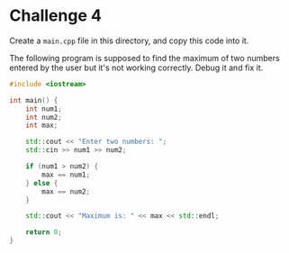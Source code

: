 # Challenge 4

Create a `main.cpp` file in this directory, and copy this code into it.

The following program is supposed to find the maximum of two numbers entered by the user but it's not working correctly. Debug it and fix it.

```cpp
#include <iostream>

int main() {
    int num1;
    int num2;
    int max;

    std::cout << "Enter two numbers: ";
    std::cin >> num1 >> num2;

    if (num1 > num2) {
        max == num1;
    } else {
        max == num2;
    }

    std::cout << "Maximum is: " << max << std::endl;

    return 0;
}
```
